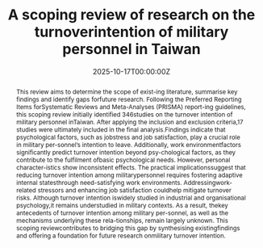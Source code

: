 ---
title: "A scoping review of research on the turnoverintention of military personnel in Taiwan"
draft: false
authors:
- admin
- Jai-Wen Tsai
- Sung-Chan Ku
#author_notes:
#- "Equal contribution"
#- "Equal contribution"
date: "2025-10-17T00:00:00Z"
doi: "10.2478/jms-2025-0009"

# Schedule page publish date (NOT publication's date).
publishDate: "2017-01-01T00:00:00Z"

# Publication type.
# Accepts a single type but formatted as a YAML list (for Hugo requirements).
# Enter a publication type from the CSL standard.
publication_types: ["article-journal"]

# Publication name and optional abbreviated publication name.
publication: "*Journal of Military Studies*"
publication_short: ""

abstract: This review aims to determine the scope of exist-ing literature, summarise key findings and identify gaps forfuture research. Following the Preferred Reporting Items forSystematic Reviews and Meta-Analyses (PRISMA) report-ing guidelines, this scoping review initially identified 346studies on the turnover intention of military personnel inTaiwan. After applying the inclusion and exclusion criteria,17 studies were ultimately included in the final analysis.Findings indicate that psychological factors, such as jobstress and job satisfaction, play a crucial role in military per-sonnel’s intention to leave. Additionally, work environmentfactors significantly predict turnover intention beyond psy-chological factors, as they contribute to the fulfilment ofbasic psychological needs. However, personal character-istics show inconsistent effects. The practical implicationssuggest that reducing turnover intention among militarypersonnel requires fostering adaptive internal statesthrough need-satisfying work environments. Addressingwork-related stressors and enhancing job satisfaction couldhelp mitigate turnover risks. Although turnover intention iswidely studied in industrial and organisational psychology,it remains understudied in military contexts. As a result, thekey antecedents of turnover intention among military per-sonnel, as well as the mechanisms underlying these rela-tionships, remain largely unknown. This scoping reviewcontributes to bridging this gap by synthesising existingfindings and offering a foundation for future research onmilitary turnover intention.

# Summary. An optional shortened abstract.
summary: Lorem ipsum dolor sit amet, consectetur adipiscing elit. Duis posuere tellus ac convallis placerat. Proin tincidunt magna sed ex sollicitudin condimentum.

tags:
- motivation
featured: false

# links:
# - name: ""
#url: ''
#url_pdf: http://arxiv.org/pdf/1512.04133v1
#url_code: 'https://github.com/HugoBlox/hugo-blox-builder'
url_dataset: ''
url_poster: ''
url_project: ''
url_slides: ''
url_source: ''
url_video: ''

# Featured image
# To use, add an image named `featured.jpg/png` to your page's folder. 
image:
  caption: 'Image credit: [**Unsplash**](https://unsplash.com/photos/jdD8gXaTZsc)'
  focal_point: ""
  preview_only: false

# Associated Projects (optional).
#   Associate this publication with one or more of your projects.
#   Simply enter your project's folder or file name without extension.
#   E.g. `internal-project` references `content/project/internal-project/index.md`.
#   Otherwise, set `projects: []`.
projects: []

# Slides (optional).
#   Associate this publication with Markdown slides.
#   Simply enter your slide deck's filename without extension.
#   E.g. `slides: "example"` references `content/slides/example/index.md`.
#   Otherwise, set `slides: ""`.
slides: example
---